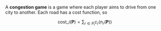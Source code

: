 A **congestion game** is a game where each player aims to drive from one city to another. Each road has a cost function, so

$$
\mathsf{cost}\_i(\mathbf{P}) = \sum_{r \in P_i} c_r(n_r(\mathbf{P}))
$$